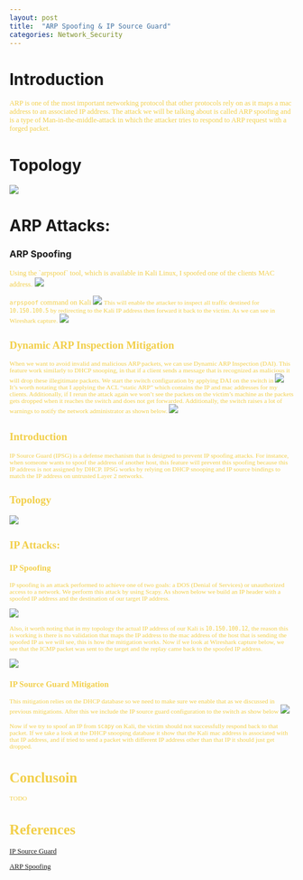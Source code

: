 ```yaml
---
layout: post
title:  "ARP Spoofing & IP Source Guard"
categories: Network_Security
---
```

# **Introduction**
<span style="color: #f2cf4a; font-family: Babas; font-size: 0.9em;"> 
ARP is one of the most important networking protocol that other protocols rely on as it maps a mac address to an associated IP address. The attack we will be talking about is called ARP spoofing and is a type of Man-in-the-middle-attack in which the attacker tries to respond to ARP request with a forged packet.</span>


# **Topology**
<img src="https://raw.githubusercontent.com/0xalamri/layer0/gh-pages/_posts/img/ARP/Arp_Topology.png"/>

#   **ARP Attacks**:

###  **ARP Spoofing**
<span style="color: #f2cf4a; font-family: Babas; font-size: 0.9em;"> 
Using the `arpspoof` tool, which is available in Kali Linux, I spoofed one of the clients MAC address.</span>

<img src="https://raw.githubusercontent.com/0xalamri/layer0/gh-pages/_posts/img/ARP/1.png"/>
<span style="color: #f2cf4a; font-family: Babas; font-size: 0.9em;"> 

`arpspoof` command on Kali</span>
<img src="https://raw.githubusercontent.com/0xalamri/layer0/gh-pages/_posts/img/ARP/2.png"/> 
<span style="color: #f2cf4a; font-family: Babas; font-size: 0.9em;"> 
This will enable the attacker to inspect all traffic destined for `10.150.100.5` by redirecting to the Kali IP address then forward it back to the victim. As we can see in Wireshark capture. </span>
<img src="https://raw.githubusercontent.com/0xalamri/layer0/gh-pages/_posts/img/ARP/3.png"/>

## **Dynamic ARP Inspection Mitigation**
<span style="color: #f2cf4a; font-family: Babas; font-size: 0.9em;"> When we want to avoid invalid and malicious ARP packets, we can use Dynamic ARP Inspection (DAI). This feature work similarly to DHCP snooping, in that if a client sends a message that is recognized as malicious it will drop these illegitimate packets. We start the switch configuration by applying DAI on the switch in </span>
<img src="https://raw.githubusercontent.com/0xalamri/layer0/gh-pages/_posts/img/ARP/4.png"/>
<span style="color: #f2cf4a; font-family: Babas; font-size: 0.9em;"> It’s worth notating that I applying the ACL “static ARP” which contains the IP and mac addresses for my clients.  Additionally, if I rerun the attack again we won’t see the packets on the victim’s machine as the packets gets dropped when it reaches the switch and does not get forwarded.  Additionally, the switch raises a lot of warnings to notify the network administrator as shown below.</span>
<img src="https://raw.githubusercontent.com/0xalamri/layer0/gh-pages/_posts/img/ARP/5.png"/>


##   Introduction
<span style="color: #f2cf4a; font-family: Babas; font-size: 0.9em;"> IP Source Guard (IPSG) is a defense mechanism that is designed to prevent IP spoofing attacks. For instance, when someone wants to spoof the address of another host, this feature will prevent this spoofing because this IP address is not assigned by DHCP. IPSG works by relying on DHCP snooping and IP source bindings to match the IP address on untrusted Layer 2 networks.   </span>


## Topology
<img src="https://raw.githubusercontent.com/0xalamri/layer0/gh-pages/_posts/img/IPSG/IP_Topology.png"/>

##   IP Attacks:
###           IP Spoofing
<span style="color: #f2cf4a; font-family: Babas; font-size: 0.9em;"> IP spoofing is an attack performed to achieve one of two goals: a DOS (Denial of Services) or unauthorized access to a network. We perform this attack by using Scapy. As shown below we build an IP header with a spoofed IP address and the destination of our target IP address. </span>

<img src="https://raw.githubusercontent.com/0xalamri/layer0/gh-pages/_posts/img/IPSG/1.png"/>

<span style="color: #f2cf4a; font-family: Babas; font-size: 0.9em;">  Also, it worth noting that in my topology the actual IP address of our Kali is `10.150.100.12`, the reason this is working is there is no validation that maps the IP address to the mac address of the host that is sending the spoofed IP as we will see, this is how the mitigation works.  Now if we look at Wireshark capture below, we see that the ICMP packet was sent to the target and the replay came back to the spoofed IP address.</span>

<img src="https://raw.githubusercontent.com/0xalamri/layer0/gh-pages/_posts/img/IPSG/2.png"/>

###          IP Source Guard Mitigation
<span style="color: #f2cf4a; font-family: Babas; font-size: 0.9em;">  This mitigation relies on the DHCP database so we need to make sure we enable that as we discussed in previous mitigations. After this we include the IP source guard configuration to the switch as show below</span>
<img src="https://raw.githubusercontent.com/0xalamri/layer0/gh-pages/_posts/img/IPSG/3.png"/>

<span style="color: #f2cf4a; font-family: Babas; font-size: 0.9em;"> Now if we try to spoof an IP from `scapy` on Kali, the victim should not successfully respond back to that packet.  If we take a look at the DHCP snooping database it show that the Kali mac address is associated with that IP address, and if tried to send a packet with different IP address other than that IP it should just get dropped.</span>



# **Conclusoin**
<span style="color: #f2cf4a; font-family: Babas; font-size: 0.9em;"> 
TODO
</span>

# **References**

[IP Source Guard](https://networklessons.com/cisco/ccnp-switch/vlan-hopping/)

[ARP Spoofing](https://networklessons.com/cisco/ccnp-switch/vlan-hopping/)